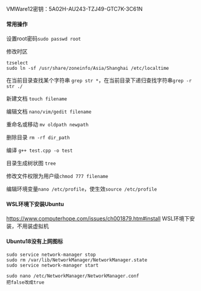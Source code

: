 VMWare12密钥：5A02H-AU243-TZJ49-GTC7K-3C61N

#### 常用操作

设置root密码`sudo passwd root`

修改时区

```shell
tzselect
sudo ln -sf /usr/share/zoneinfo/Asia/Shanghai /etc/localtime
```

在当前目录查找某个字符串 `grep str *`，在当前目录下递归查找字符串`grep -r str ./`

新建文档 `touch filename`

编辑文档 `nano/vim/gedit filename`

重命名或移动 `mv oldpath newpath`

删除目录 `rm -rf dir_path` 

编译 `g++ test.cpp -o test`

目录生成树状图 `tree`

修改文件权限为用户级`chmod 777 filename`

编辑环境变量`nano /etc/profile`，使生效`source /etc/profile`



#### WSL环境下安装Ubuntu

https://www.computerhope.com/issues/ch001879.htm#install
WSL环境下安装，不用装虚拟机



#### Ubuntu18没有上网图标

```shell
sudo service network-manager stop
sudo rm /var/lib/NetworkManager/NetworkManager.state
sudo service network-manager start

sudo nano /etc/NetworkManager/NetworkManager.conf
把false改成true
```


